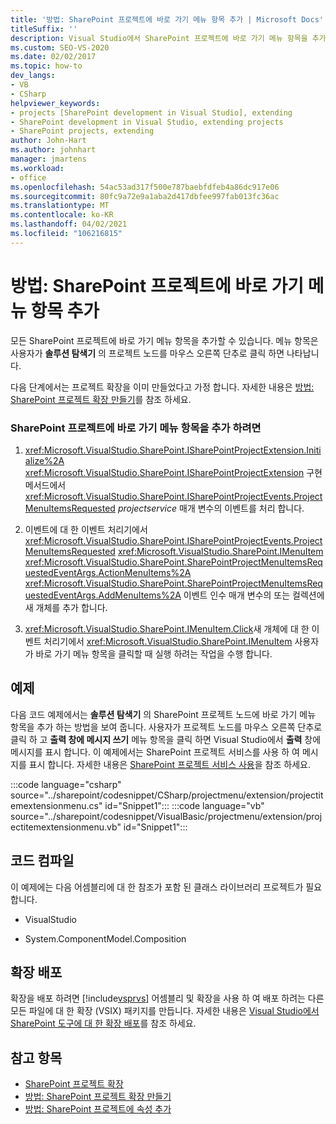 ```yaml
---
title: '방법: SharePoint 프로젝트에 바로 가기 메뉴 항목 추가 | Microsoft Docs'
titleSuffix: ''
description: Visual Studio에서 SharePoint 프로젝트에 바로 가기 메뉴 항목을 추가 합니다. 메뉴 항목은 솔루션 탐색기에서 프로젝트 노드를 마우스 오른쪽 단추로 클릭 하면 나타납니다.
ms.custom: SEO-VS-2020
ms.date: 02/02/2017
ms.topic: how-to
dev_langs:
- VB
- CSharp
helpviewer_keywords:
- projects [SharePoint development in Visual Studio], extending
- SharePoint development in Visual Studio, extending projects
- SharePoint projects, extending
author: John-Hart
ms.author: johnhart
manager: jmartens
ms.workload:
- office
ms.openlocfilehash: 54ac53ad317f500e787baebfdfeb4a86dc917e06
ms.sourcegitcommit: 80fc9a72e9a1aba2d417dbfee997fab013fc36ac
ms.translationtype: MT
ms.contentlocale: ko-KR
ms.lasthandoff: 04/02/2021
ms.locfileid: "106216815"
---
```

# <a name="how-to-add-a-shortcut-menu-item-to-sharepoint-projects"></a>방법: SharePoint 프로젝트에 바로 가기 메뉴 항목 추가
  모든 SharePoint 프로젝트에 바로 가기 메뉴 항목을 추가할 수 있습니다. 메뉴 항목은 사용자가 **솔루션 탐색기** 의 프로젝트 노드를 마우스 오른쪽 단추로 클릭 하면 나타납니다.

 다음 단계에서는 프로젝트 확장을 이미 만들었다고 가정 합니다. 자세한 내용은 [방법: SharePoint 프로젝트 확장 만들기](../sharepoint/how-to-create-a-sharepoint-project-extension.md)를 참조 하세요.

### <a name="to-add-a-shortcut-menu-item-to-sharepoint-projects"></a>SharePoint 프로젝트에 바로 가기 메뉴 항목을 추가 하려면

1. <xref:Microsoft.VisualStudio.SharePoint.ISharePointProjectExtension.Initialize%2A> <xref:Microsoft.VisualStudio.SharePoint.ISharePointProjectExtension> 구현 메서드에서 <xref:Microsoft.VisualStudio.SharePoint.ISharePointProjectEvents.ProjectMenuItemsRequested> *projectservice* 매개 변수의 이벤트를 처리 합니다.

2. 이벤트에 대 한 이벤트 처리기에서 <xref:Microsoft.VisualStudio.SharePoint.ISharePointProjectEvents.ProjectMenuItemsRequested> <xref:Microsoft.VisualStudio.SharePoint.IMenuItem> <xref:Microsoft.VisualStudio.SharePoint.SharePointProjectMenuItemsRequestedEventArgs.ActionMenuItems%2A> <xref:Microsoft.VisualStudio.SharePoint.SharePointProjectMenuItemsRequestedEventArgs.AddMenuItems%2A> 이벤트 인수 매개 변수의 또는 컬렉션에 새 개체를 추가 합니다.

3. <xref:Microsoft.VisualStudio.SharePoint.IMenuItem.Click>새 개체에 대 한 이벤트 처리기에서 <xref:Microsoft.VisualStudio.SharePoint.IMenuItem> 사용자가 바로 가기 메뉴 항목을 클릭할 때 실행 하려는 작업을 수행 합니다.

## <a name="example"></a>예제
 다음 코드 예제에서는 **솔루션 탐색기** 의 SharePoint 프로젝트 노드에 바로 가기 메뉴 항목을 추가 하는 방법을 보여 줍니다. 사용자가 프로젝트 노드를 마우스 오른쪽 단추로 클릭 하 고 **출력 창에 메시지 쓰기** 메뉴 항목을 클릭 하면 Visual Studio에서 **출력** 창에 메시지를 표시 합니다. 이 예제에서는 SharePoint 프로젝트 서비스를 사용 하 여 메시지를 표시 합니다. 자세한 내용은 [SharePoint 프로젝트 서비스 사용](../sharepoint/using-the-sharepoint-project-service.md)을 참조 하세요.

 :::code language="csharp" source="../sharepoint/codesnippet/CSharp/projectmenu/extension/projectitemextensionmenu.cs" id="Snippet1":::
 :::code language="vb" source="../sharepoint/codesnippet/VisualBasic/projectmenu/extension/projectitemextensionmenu.vb" id="Snippet1":::

## <a name="compile-the-code"></a>코드 컴파일
 이 예제에는 다음 어셈블리에 대 한 참조가 포함 된 클래스 라이브러리 프로젝트가 필요 합니다.

- VisualStudio

- System.ComponentModel.Composition

## <a name="deploy-the-extension"></a>확장 배포
 확장을 배포 하려면 [!include[vsprvs](../sharepoint/includes/vsprvs-md.md)] 어셈블리 및 확장을 사용 하 여 배포 하려는 다른 모든 파일에 대 한 확장 (VSIX) 패키지를 만듭니다. 자세한 내용은 [Visual Studio에서 SharePoint 도구에 대 한 확장 배포](../sharepoint/deploying-extensions-for-the-sharepoint-tools-in-visual-studio.md)를 참조 하세요.

## <a name="see-also"></a>참고 항목
- [SharePoint 프로젝트 확장](../sharepoint/extending-sharepoint-projects.md)
- [방법: SharePoint 프로젝트 확장 만들기](../sharepoint/how-to-create-a-sharepoint-project-extension.md)
- [방법: SharePoint 프로젝트에 속성 추가](../sharepoint/how-to-add-a-property-to-sharepoint-projects.md)
